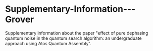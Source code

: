# Supplementary-Information---Grover
Supplementary information about the paper "effect of pure dephasing quantum noise in the quantum search algorithm: an undergraduate approach using Atos Quantum Assembly".
